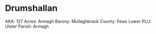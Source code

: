 # Drumshallan

AKA: 127
Acres: Armagh
Barony: Mullaghbrack
County: Fews Lower
PLU: Ulster
Parish: Armagh